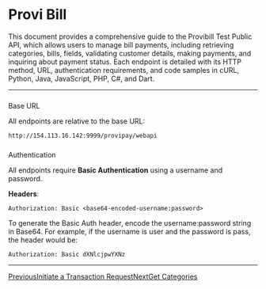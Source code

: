 # Provi Bill

This document provides a comprehensive guide to the Provibill Test Public API, which allows users to manage bill payments, including retrieving categories, bills, fields, validating customer details, making payments, and inquiring about payment status. Each endpoint is detailed with its HTTP method, URL, authentication requirements, and code samples in cURL, Python, Java, JavaScript, PHP, C#, and Dart.

* * *

### 

[](#base-url)

Base URL

All endpoints are relative to the base URL:

```
http://154.113.16.142:9999/provipay/webapi
```

### 

[](#authentication)

Authentication

All endpoints require **Basic Authentication** using a username and password.

**Headers**:

```
Authorization: Basic <base64-encoded-username:password>
```

To generate the Basic Auth header, encode the username:password string in Base64. For example, if the username is user and the password is pass, the header would be:

```
Authorization: Basic dXNlcjpwYXNz
```

* * *

[PreviousInitiate a Transaction Request](/transactions/initiate-a-transaction-request)[NextGet Categories](/provi-bill/get-categories)